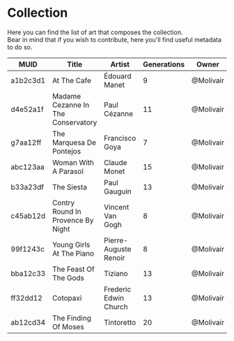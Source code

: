 # Collection
Here you can find the list of art that composes the collection.  
Bear in mind that if you wish to contribute, here you'll find useful metadata to do so.

| MUID          | Title                               | Artist                | Generations | Owner     |
|---------------|-------------------------------------|-----------------------|-------------|-----------|
| a1b2c3d1      | At The Cafe                         | Édouard Manet         | 9           | @Molivair |
| d4e52a1f      | Madame Cezanne In The Conservatory  | Paul Cézanne          | 11          | @Molivair |
| g7aa12ff      | The Marquesa De Pontejos            | Francisco Goya        | 7           | @Molivair |
| abc123aa      | Woman With A Parasol                | Claude Monet          | 15          | @Molivair |
| b33a23df      | The Siesta                          | Paul Gauguin          | 13          | @Molivair |
| c45ab12d      | Contry Round In Provence By Night   | Vincent Van Gogh      | 8           | @Molivair |
| 99f1243c      | Young Girls At The Piano            | Pierre-Auguste Renoir | 8           | @Molivair |
| bba12c33      | The Feast Of The Gods               | Tiziano               | 13          | @Molivair |
| ff32dd12      | Cotopaxi                            | Frederic Edwin Church | 13          | @Molivair |
| ab12cd34      | The Finding Of Moses                | Tintoretto            | 20          | @Molivair |